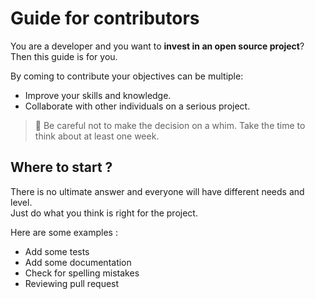 # Guide for contributors

You are a developer and you want to **invest in an open source project**? Then this guide is for you.

By coming to contribute your objectives can be multiple:

- Improve your skills and knowledge.
- Collaborate with other individuals on a serious project.

> 👀 Be careful not to make the decision on a whim. Take the time to think about at least one week.

## Where to start ?

There is no ultimate answer and everyone will have different needs and level.  
Just do what you think is right for the project.

Here are some examples :

- Add some tests
- Add some documentation
- Check for spelling mistakes
- Reviewing pull request
